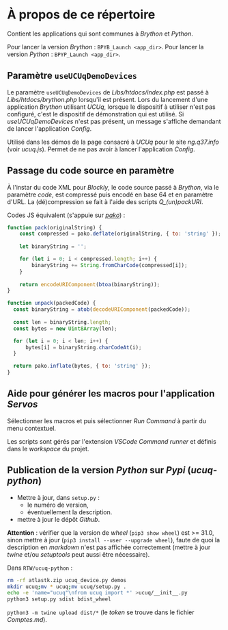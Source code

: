 # À propos de ce répertoire

Contient les applications qui sont communes à *Brython* et *Python*.

Pour lancer la version *Brython* : `BPYB_Launch <app_dir>`.
Pour lancer la version *Python* : `BPYP_Launch <app_dir>`.

## Paramètre `useUCUqDemoDevices`

Le paramètre `useUCUqDemoDevices` de *Libs/htdocs/index.php* est passé à *Libs/htdocs/brython.php* lorsqu'il est présent.
Lors du lancement d'une application *Brython* utilisant *UCUq*, lorsque le dispositif à utiliser n'est pas configuré, c'est le dispositif de démonstration qui est utilisé. Si *useUCUqDemoDevices* n'est pas présent, un message s'affiche demandant de lancer l'application *Config*.

Utilisé dans les démos de la page consacré à *UCUq* pour le site *ng.q37.info* (voir *ucuq.js*). Permet de ne pas avoir à lancer l'application *Config*.

## Passage du code source en paramètre

À l'instar du code XML pour *Blockly*, le code source passé à *Brython*, via le paramètre *code*, est compressé puis encodé en base 64 et en paramètre d'URL. La (dé)compression se fait à l'aide des scripts *Q_(un)packURI*.

Codes JS équivalent (s'appuie sur [*pako*](https://cdnjs.com/libraries/pako)) :

```js
function pack(originalString) {
    const compressed = pako.deflate(originalString, { to: 'string' });
    
    let binaryString = '';

    for (let i = 0; i < compressed.length; i++) {
        binaryString += String.fromCharCode(compressed[i]);
    }
    
    return encodeURIComponent(btoa(binaryString));
}

function unpack(packedCode) {
  const binaryString = atob(decodeURIComponent(packedCode));
  
  const len = binaryString.length;
  const bytes = new Uint8Array(len);

  for (let i = 0; i < len; i++) {
      bytes[i] = binaryString.charCodeAt(i);
  }

  return pako.inflate(bytes, { to: 'string' });
}
```

## Aide pour générer les macros pour l'application *Servos*

Sélectionner les macros et puis sélectionner *Run Command* à partir du menu contextuel.

Les scripts sont gérés par l'extension *VSCode* *Command runner* et définis dans le *workspace* du projet.

## Publication de la version *Python* sur *Pypi* (*ucuq-python*)

- Mettre à jour, dans `setup.py` :
  - le numéro de version,
  - éventuellement la description.
- mettre à jour le dépôt *Github*.

**Attention** : vérifier que la version de *wheel* (`pip3 show wheel`) est >= 31.0, sinon mettre à jour (`pip3 install --user --upgrade wheel`), faute de quoi la description en *markdown* n'est pas affichée correctement (mettre à jour *twine* et/ou *setuptools* peut aussi être nécessaire).

Dans `RTW/ucuq-python` :

```bash
rm -rf atlastk.zip ucuq_device.py demos
mkdir ucuq;mv * ucuq;mv ucuq/setup.py .
echo -e 'name="ucuq"\nfrom ucuq import *' >ucuq/__init__.py
python3 setup.py sdist bdist_wheel
```

`python3 -m twine upload dist/*` (le *token* se trouve dans le fichier *Comptes.md*).
